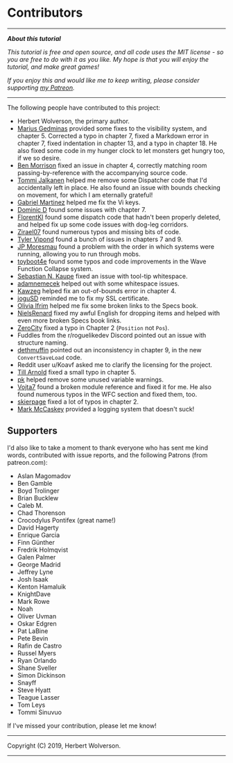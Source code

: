 # Contributors

---

***About this tutorial***

*This tutorial is free and open source, and all code uses the MIT license - so you are free to do with it as you like. My hope is that you will enjoy the tutorial, and make great games!*

*If you enjoy this and would like me to keep writing, please consider supporting [my Patreon](https://www.patreon.com/blackfuture).*

---

The following people have contributed to this project:

* Herbert Wolverson, the primary author.
* [Marius Gedminas](https://github.com/mgedmin) provided some fixes to the visibility system, and chapter 5. Corrected a typo in chapter 7, fixed a Markdown error in chapter 7, fixed indentation in chapter 13, and a typo in chapter 18. He also fixed some code in my hunger clock to let monsters get hungry too, if we so desire.
* [Ben Morrison](https://github.com/gbmor) fixed an issue in chapter 4, correctly matching room passing-by-reference with the accompanying source code.
* [Tommi Jalkanen](https://github.com/Koura) helped me remove some Dispatcher code that I'd accidentally left in place. He also found an issue with bounds checking on movement, for which I am eternally grateful!
* [Gabriel Martinez](https://github.com/mystal) helped me fix the Vi keys.
* [Dominic D](https://github.com/DominicD) found some issues with chapter 7.
* [FlorentKI](https://github.com/FlorentKl) found some dispatch code that hadn't been properly deleted, and helped fix up some code issues with dog-leg corridors.
* [Zirael07](https://github.com/Zireael07) found numerous typos and missing bits of code.
* [Tyler Vipond](https://github.com/tylervipond) found a bunch of issues in chapters 7 and 9.
* [JP Moresmau](https://github.com/JPMoresmau) found a problem with the order in which systems were running, allowing you to run through mobs.
* [toyboot4e](https://github.com/toyboot4e) found some typos and code improvements in the Wave Function Collapse system.
* [Sebastian N. Kaupe](https://github.com/snkaupe) fixed an issue with tool-tip whitespace.
* [adamnemecek](https://github.com/adamnemecek) helped out with some whitespace issues.
* [Kawzeg](https://github.com/Kawzeg) helped fix an out-of-bounds error in chapter 4.
* [joguSD](https://github.com/joguSD) reminded me to fix my SSL certificate.
* [Olivia Ifrim](https://github.com/iolivia) helped me fix some broken links to the Specs book.
* [NielsRenard](https://github.com/NielsRenard) fixed my awful English for dropping items and helped with even more broken Specs book links.
* [ZeroCity](https://github.com/zerocity) fixed a typo in Chapter 2 (`Position` not `Pos`).
* Fuddles from the r/roguelikedev Discord pointed out an issue with structure naming.
* [dethmuffin](https://github.com/dethmuffin) pointed out an inconsistency in chapter 9, in the new `ConvertSaveLoad` code. 
* Reddit user u/Koavf asked me to clarify the licensing for the project.
* [Till Arnold](https://github.com/tillarnold) fixed a small typo in chapter 5.
* [pk](https://github.com/pkrasam) helped remove some unused variable warnings.
* [Vojta7](https://github.com/vojta7) found a broken module reference and fixed it for me. He also found numerous typos in the WFC section and fixed them, too.
* [skierpage](https://github.com/skierpage) fixed a lot of typos in chapter 2.
* [Mark McCaskey](https://github.com/MarkMcCaskey) provided a logging system that doesn't suck!

## Supporters

I'd also like to take a moment to thank everyone who has sent me kind words, contributed with issue reports, and the following Patrons (from patreon.com):

* Aslan Magomadov
* Ben Gamble
* Boyd Trolinger
* Brian Bucklew
* Caleb M.
* Chad Thorenson
* Crocodylus Pontifex (great name!)
* David Hagerty
* Enrique Garcia
* Finn Günther
* Fredrik Holmqvist
* Galen Palmer
* George Madrid
* Jeffrey Lyne
* Josh Isaak
* Kenton Hamaluik
* KnightDave
* Mark Rowe
* Noah
* Oliver Uvman
* Oskar Edgren
* Pat LaBine
* Pete Bevin
* Rafin de Castro
* Russel Myers
* Ryan Orlando
* Shane Sveller
* Simon Dickinson
* Snayff
* Steve Hyatt
* Teague Lasser
* Tom Leys
* Tommi Sinuvuo

If I've missed your contribution, please let me know!

---

Copyright (C) 2019, Herbert Wolverson.

---